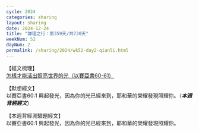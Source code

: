```yaml
---
cycle: 2024
categories: sharing
layout: sharing
date: 2024-12-24
title: "謙理之行：第359天/共730天"
weekNum: 52
dayNum: 2
permalink: /sharing/2024/wk52-day2-qianli.html
---
```


【經文梳理】  
<a href="https://youtu.be/xIIlL-OjnKM" target="_blank">怎樣才能活出照亮世界的光（以賽亞書60-61）</a>

【默想經文】  
以賽亞書60:1 興起發光，因為你的光已經來到，耶和華的榮耀發現照耀你。（_**本週背經經文**_）

【本週背經測驗題經文】  
以賽亞書60:1 興起發光，因為你的光已經來到，耶和華的榮耀發現照耀你。
